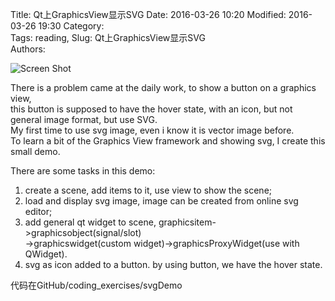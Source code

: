 Title: Qt上GraphicsView显示SVG
Date: 2016-03-26 10:20
Modified: 2016-03-26 19:30
Category:   
Tags: reading, 
Slug: Qt上GraphicsView显示SVG  
Authors: 

 
![Screen Shot](svgDemo_screenShot.PNG "output") 

There is a problem came at the daily work, to show a button on a graphics view,                     
this button is supposed to have the hover state, with an icon, but not general image format, but use SVG.  
My first time to use svg image, even i know it is vector image before.                                     
To learn a bit of the Graphics View framework and showing svg, I create this small demo.                                                            

There are some tasks in this demo:                
1. create a scene, add items to it, use view to show the scene;                 
2. load and display svg image, image can be created from online svg editor;                                             
3. add general qt widget to scene, graphicsitem->graphicsobject(signal/slot)                     
   ->graphicswidget(custom widget)->graphicsProxyWidget(use with QWidget).           
4. svg as icon added to a button. by using button, we have the hover state.             

代码在GitHub/coding_exercises/svgDemo               
       
	   